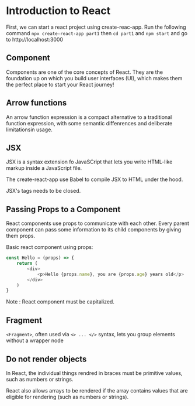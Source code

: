 # Introduction to React

First, we can start a react project using create-reac-app. Run the following command `npx create-react-app part1` then `cd part1` and `npm start` and go to http://localhost:3000

## Component

Components are one of the core concepts of React. They are the foundation up on which you build user interfaces (UI), which makes them the perfect place to start your React journey!

## Arrow functions

An arrow function expression is a compact alternative to a traditional function expression, with some semantic diffenrences and deliberate limitationsin usage.

## JSX

JSX is a syntax extension fo JavaSCript that lets you write HTML-like markup inside a JavaScript file.

The create-react-app use Babel to compile JSX to HTML under the hood.

JSX's tags needs to be closed.

## Passing Props to a Component

React components use props to communicate with each other. Every parent component can pass some information to its child components by giving them props.

Basic react component using props:

```js
const Hello = (props) => {
    return (
        <div>
            <p>Hello {props.name}, you are {props.age} years old</p>
        </div>
    )
}
```

Note : React component must be capitalized.

## Fragment

`<Fragment>`, often used via `<> ... </>` syntax, lets you group elements without a wrapper node


## Do not render objects

In React, the individual things rendred in braces must be primitive values, such as numbers or strings.

React also allows arrays to be rendered if the array contains values that are eligible for rendering (such as numbers or strings).
